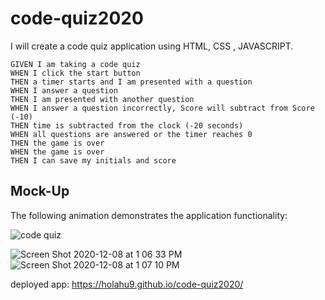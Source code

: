 # code-quiz2020

I will create a code quiz application using HTML, CSS , JAVASCRIPT.

```
GIVEN I am taking a code quiz
WHEN I click the start button
THEN a timer starts and I am presented with a question
WHEN I answer a question
THEN I am presented with another question
WHEN I answer a question incorrectly, Score will subtract from Score (-10)
THEN time is subtracted from the clock (-20 seconds)
WHEN all questions are answered or the timer reaches 0
THEN the game is over
WHEN the game is over
THEN I can save my initials and score
```


## Mock-Up

The following animation demonstrates the application functionality:

![code quiz](./Assets/04-web-apis-homework-demo.gif)


![Screen Shot 2020-12-08 at 1 06 33 PM](https://user-images.githubusercontent.com/70487513/101524981-abf81680-3958-11eb-90f7-da4771999ce4.png)
![Screen Shot 2020-12-08 at 1 07 10 PM](https://user-images.githubusercontent.com/70487513/101524990-ae5a7080-3958-11eb-8057-88199b58776a.png)


deployed app:  https://holahu9.github.io/code-quiz2020/
